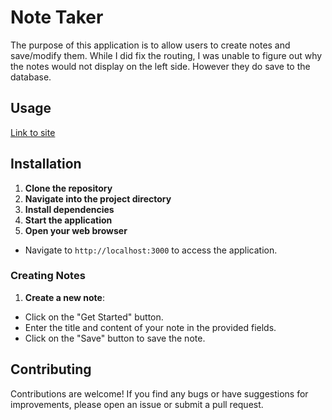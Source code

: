 # Note Taker

The purpose of this application is to allow users to create notes and save/modify them. While I did fix the routing, I was unable to figure out why the notes would not display on the left side. However they do save to the database. 


## Usage 

[Link to site](https://note-taker-zach-short-09ff92a0244d.herokuapp.com/)

## Installation

1. **Clone the repository**
2. **Navigate into the project directory**
3. **Install dependencies**
4. **Start the application**
5. **Open your web browser**
- Navigate to `http://localhost:3000` to access the application.

### Creating Notes

1. **Create a new note**:
- Click on the "Get Started" button.
- Enter the title and content of your note in the provided fields.
- Click on the "Save" button to save the note.

## Contributing

Contributions are welcome! If you find any bugs or have suggestions for improvements, please open an issue or submit a pull request.
